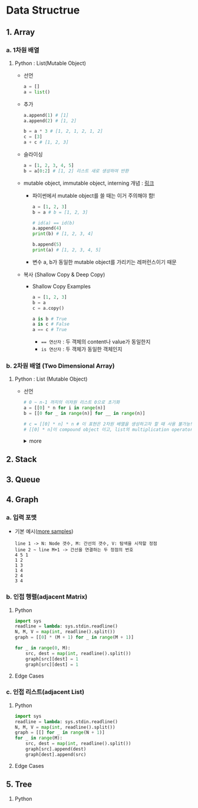 # Data Structrue

## 1. Array

### a. 1차원 배열

1. Python : List(Mutable Object)

    * 선언
        ```py
        a = []
        a = list()
        ```

    * 추가
        ```py
        a.append(1) # [1]
        a.append(2) # [1, 2]

        b = a * 3 # [1, 2, 1, 2, 1, 2]
        c = [3]
        a + c # [1, 2, 3]
        ```

    * 슬라이싱
        ```py
        a = [1, 2, 3, 4, 5]
        b = a[0:2] # [1, 2] 리스트 새로 생성하여 반환
        ```

    * mutable object, immutable object, interning 개념 : [링크](https://towardsdatascience.com/python-memory-and-objects-e7bec4a2845)
    
        * 파이썬에서 mutable object를 쓸 때는 이거 주의해야 함!
            ```py
            a = [1, 2, 3]
            b = a # b = [1, 2, 3]

            # id(a) == id(b)
            a.append(4)
            print(b) # [1, 2, 3, 4]

            b.append(5)
            print(a) # [1, 2, 3, 4, 5]
            ```

        * 변수 a, b가 동일한 mutable object를 가리키는 레퍼런스이기 때문

    * 복사 (Shallow Copy & Deep Copy)
        * Shallow Copy Examples
            ```py
            a = [1, 2, 3]
            b = a
            c = a.copy()

            a is b # True
            a is c # False
            a == c # True
            ```
            * `== 연산자` : 두 객체의 content나 value가 동일한지
            * `is 연산자` : 두 객체가 동일한 객체인지

### b. 2차원 배열 (Two Dimensional Array)
1. Python : List (Mutable Object)

    * 선언
        ```py
        # 0 ~ n-1 까지의 이차원 리스트 0으로 초기화
        a = [[0] * n for i in range(n)]
        b = [[0 for _ in range(n)] for __ in range(n)]

        # c = [[0] * n] * n # 이 표현은 2차원 배열을 생성하고자 할 때 사용 불가능!
        # [[0] * n]이 compound object 이고, list의 multiplication operator인 '*'이 shallow copy 동작을 수행하기 때문!
        ```
        
        <details>
        <summary>more</summary>

        ```py
        a = [[0] * n for _ in range(n)]
        b = [[0 for _ in range(n)] for __ in range(n)]
        c = [[0] * n] * n

        for i in range(n):
            print(hex(id(a[i])), hex(id(b[i])), hex(id(c[i])))

        """
        i   id(a[i])    id(b[i])    id(c[i])
        0   0x10ae76400 0x10ae76740 0x10ae83c80
        1   0x10ae838c0 0x10ae83cc0 0x10ae83c80
        2   0x10ae83480 0x10ae61b80 0x10ae83c80
        3   0x10ae83a00 0x10ae83b40 0x10ae83c80
        4   0x10ae83d80 0x10ae83840 0x10ae83c80
        """
        ```
        
        </details>

## 2. Stack


## 3. Queue


## 4. Graph

### a. 입력 포맷
* 기본 예시([more samples](./input_output.md))
    ```
    line 1 -> N: Node 갯수, M: 간선의 갯수, V: 탐색을 시작할 정점
    line 2 ~ line M+1 -> 간선을 연결하는 두 정점의 번호
    4 5 1
    1 2
    1 3
    1 4
    2 4
    3 4
    ```

### b. 인접 행렬(adjacent Matrix)
1. Python
    ```py
    import sys
    readline = lambda: sys.stdin.readline()
    N, M, V = map(int, readline().split())
    graph = [[0] * (M + 1) for _ in range(M + 1)]

    for _ in range(0, M):
        src, dest = map(int, readline().split())
        graph[src][dest] = 1
        graph[src][dest] = 1

    ```

2. Edge Cases


### c. 인접 리스트(adjacent List)
1. Python
    ```py
    import sys
    readline = lambda: sys.stdin.readline()
    N, M, V = map(int, readline().split())
    graph = [[] for _ in range(N + 1)]
    for _ in range(M):
        src, dest = map(int, readline().split())
        graph[src].append(dest)
        graph[dest].append(src)
    ```

1. Edge Cases

## 5. Tree
1. Python
   ```py
   
   ```